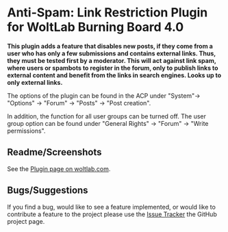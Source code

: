 Anti-Spam: Link Restriction Plugin for WoltLab Burning Board 4.0
====================

**This plugin adds a feature that disables new posts, if they come from a user who has only a few submissions and contains external links. Thus, they must be tested first by a moderator. This will act against link spam, where users or spambots to register in the forum, only to publish links to external content and benefit from the links in search engines. Looks up to only external links.**

The options of the plugin can be found in the ACP under "System"-> "Options" -> "Forum" -> "Posts" -> "Post creation".

In addition, the function for all user groups can be turned off. The user group option can be found under "General Rights" -> "Forum" -> "Write permissions".

## Readme/Screenshots

See the [Plugin page on woltlab.com](http://www.woltlab.com/pluginstore/index.php/File/1972-Anti-Spam-Link-restriction/).

## Bugs/Suggestions

If you find a bug, would like to see a feature implemented, or would like to contribute a feature to the project please use the [Issue Tracker](https://github.com/AlphawolfWMP/wbb-link-restriction/issues) the GitHub project page.
